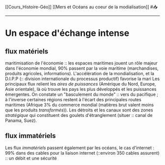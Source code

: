 [[Cours_Histoire-Géo]] [[Mers et Océans au coeur de la modialisation]] #📥 

--- 
# Un espace d'échange intense
## flux matériels
maritimisation de l'économie :: les espaces maritimes jouent un rôle majeur dans l'économie mondial, 90% passent par la voie maritime (marchandises, produits agricoles, informations). L'accélération de la mondialisation, et la D.I.P.P (:: division internationale du processus productif) favorise la mari
Les principaux flux relient les *aires de puissances* (Amérique du Nord, Europe, Asie orientale), là où trouve les pays les plus développés et les puissances émergentes. On constate un "basculement du monde" :: vers du pacifique ; à l'inverse certaines régions restent à l'écart des principales routes maritimes (Afrique 3% du commerce mondial (matières brut valent moins que les produits *transformés*)). Les détroits et les canaux sont des zones *stratégique* qui constituent des goulets d'étranglement (situer :: canal de Panama, Suez).
## flux immatériels
Les flux *immatériels* passent également par les océans, le cas d'internet : 99% dans des cables pour la liaison internet (::environ 350 cables assurent) :: un débit et une sécurité
